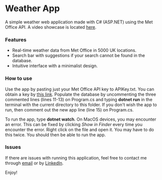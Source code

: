 # Weather App
A simple weather web application made with C# (ASP.NET) using the Met Office API. A video showcase is located [here](https://drive.google.com/file/d/1sqQQbDrWIdLw56eDUkHjHUD8POO1U30o/view?usp=share_link).

### Features
* Real-time weather data from Met Office in 5000 UK locations.
* Search bar with suggestions if your search cannot be found in the database.
* Intuitive interface with a minimalist design.

### How to use
Use the app by pasting just your Met Office API key to APIKey.txt. You can obtain a key by [this link](https://www.metoffice.gov.uk/services/data/datapoint/api).
Populate the database by uncommenting the three commented lines (lines 11-13) on Program.cs and typing **dotnet run** in the terminal with the current directory to this folder. If you don't wish the app to run, then comment out the new app line (line 15) on Program.cs.


To run the app, type **dotnet watch**. On MacOS devices, you may encounter an error. This can be fixed by clicking *Show in Finder* every time you encounter the error. Right click on the file and open it. You may have to do this twice. You should then be able to run the app.

### Issues
If there are issues with running this application, feel free to contact me through [email](mailto:jameswu144@gmail.com) or by [LinkedIn](https://www.linkedin.com/in/jameswu3/).

Enjoy!
